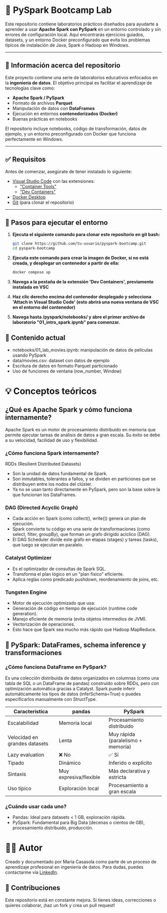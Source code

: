 # 🧪 PySpark Bootcamp Lab

Este repositorio contiene laboratorios prácticos diseñados para ayudarte a aprender a usar **Apache Spark con PySpark** en un entorno controlado y sin errores de configuración local. Aquí encontrarás ejercicios guiados, datasets, y un entorno Docker preconfigurado que evita los problemas típicos de instalación de Java, Spark o Hadoop en Windows.

---

## 📁 Información acerca del repositorio

Este proyecto contiene una serie de laboratorios educativos enfocados en la **ingeniería de datos**. El objetivo principal es facilitar el aprendizaje de tecnologías clave como:

- **Apache Spark / PySpark**
- Formato de archivos **Parquet**
- Manipulación de datos con **DataFrames**
- Ejecución en entornos **contenedorizados (Docker)**
- Buenas prácticas en notebooks

El repositorio incluye notebooks, código de transformación, datos de ejemplo, y un entorno preconfigurado con Docker que funciona perfectamente en Windows.

---

## ✅ Requisitos

Antes de comenzar, asegúrate de tener instalado lo siguiente:

- [Visual Studio Code](https://code.visualstudio.com/download) con las extensiones:
    - ["Container Tools"](https://marketplace.visualstudio.com/items?itemName=ms-azuretools.vscode-containers)
    - ["Dev Containers"](https://marketplace.visualstudio.com/items?itemName=ms-vscode-remote.remote-containers)
- [Docker Desktop](https://www.docker.com/get-started/)
- [Git](https://git-scm.com/downloads) (para clonar el repositorio)

---

## 🚀 Pasos para ejecutar el entorno

1. **Ejecuta el siguiente comando para clonar este repositorio en git bash:**

   ```bash
   git clone https://github.com/tu-usuario/pyspark-bootcamp.git
   cd pyspark-bootcamp
   ```

2. **Ejecuta este comando para crear la imagen de Docker, si no está creada, y desplegar un contenedor a partir de ella:**

    ```bash
    docker compose up
    ```

3. **Navega a la pestaña de la extensión 'Dev Containers', previamente instalada en VSC**
4. **Haz clic derecho encima del contenedor desplegado y selecciona 'Attach in Visual Studio Code' (esto abrirá una nueva ventana de VSC en el entorno del contenedor)**
5. **Navega hasta /pyspark/notebooks/ y abre el primer archivo de laboratorio "01_intro_spark.ipynb" para comenzar.**

## 🧠 Contenido actual
- notebooks/01_lab_movies.ipynb: manipulación de datos de películas usando PySpark
- data/movies.csv: dataset con datos de ejemplo
- Escritura de datos en formato Parquet particionado
- Uso de funciones de ventana (row_number, Window)

# 💡 Conceptos teóricos
## ¿Qué es Apache Spark y cómo funciona internamente?
Apache Spark es un motor de procesamiento distribuido en memoria que permite ejecutar tareas de análisis de datos a gran escala. Su éxito se debe a su velocidad, facilidad de uso y flexibilidad.

### ¿Cómo funciona Spark internamente?
RDDs (Resilient Distributed Datasets)
- Son la unidad de datos fundamental de Spark.
- Son inmutables, tolerantes a fallos, y se dividen en particiones que se distribuyen entre los nodos del clúster.
- Ya no se usan tanto directamente en PySpark, pero son la base sobre la que funcionan los DataFrames.

### DAG (Directed Acyclic Graph)
- Cada acción en Spark (como collect(), write()) genera un plan de ejecución.
- Spark convierte tu código en una serie de transformaciones (como select, filter, groupBy), que forman un grafo dirigido acíclico (DAG).
- El DAG Scheduler divide este grafo en etapas (stages) y tareas (tasks), que luego se ejecutan en paralelo.

### Catalyst Optimizer
- Es el optimizador de consultas de Spark SQL.
- Transforma el plan lógico en un "plan físico" eficiente.
- Aplica reglas como predicado pushdown, reordenamiento de joins, etc.

### Tungsten Engine
- Motor de ejecución optimizado que usa:
 - Generación de código en tiempo de ejecución (runtime code generation).
 - Manejo eficiente de memoria (evita objetos intermedios de JVM).
 - Vectorización de operaciones.
- Esto hace que Spark sea mucho más rápido que Hadoop MapReduce.

## 🧩 PySpark: DataFrames, schema inference y transformaciones
### ¿Cómo funciona DataFrame en PySpark?
Es una colección distribuida de datos organizados en columnas (como una tabla de SQL o un DataFrame de pandas) construido sobre RDDs, pero con optimización automática gracias a Catalyst.
Spark puede inferir automáticamente los tipos de datos (inferSchema=True) o puedes especificarlos manualmente con StructType.


| Característica                | pandas                 | PySpark                            |
| ----------------------------- | ---------------------- | ---------------------------------- |
| Escalabilidad                 | Memoria local          | Procesamiento distribuido          |
| Velocidad en grandes datasets | Lenta                  | Muy rápida (paralelismo + memoria) |
| Lazy evaluation               | ❌ No                   | ✅ Sí                               |
| Tipado                        | Dinámico               | Inferido o explícito               |
| Sintaxis                      | Muy expresiva/flexible | Más declarativa y estricta         |
| Uso típico                    | Exploración local      | Procesamiento a gran escala        |

### ¿Cuándo usar cada uno?
- Pandas: Ideal para datasets < 1 GB, exploración rápida.
- PySpark: Fundamental para Big Data (decenas o cientos de GB), procesamiento distribuido, producción.

# 🧑‍💻 Autor
Creado y documentado por María Casasola como parte de un proceso de aprendizaje profesional en ingeniería de datos.
Para dudas, puedes contactarme vía [LinkedIn](https://www.linkedin.com/in/mar%C3%ADa-casasola-calzadilla-303970184/).

## 🤝 Contribuciones
Este repositorio está en constante mejora. Si tienes ideas, correcciones o quieres colaborar, ¡haz un fork y crea un pull request!